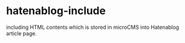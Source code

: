 # hatenablog-include
including HTML contents which is stored in microCMS into Hatenablog article page.
